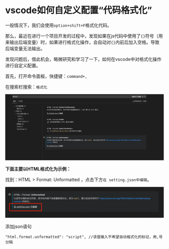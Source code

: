 # vscode如何自定义配置“代码格式化”



一般情况下，我们会使用`option+shift+F`格式化代码。

那么，最近在进行一个项目开发的过程中，发现如果在js代码中使用了`{}`符号（用来输出后端变量）时，如果进行格式化操作，会自动对`{}`内前后加入空格。导致后端变量无法输出。

发现问题后，借此机会，略微研究和学习了一下，如何在vscode中对格式化操作进行自定义配置。

首先，打开命令面板，快捷键：`command+,`

在搜索栏搜索：`格式化`

![image-20221012142052180](./assets/image-20221012142052180.png)

**下面主要以HTML格式化为示例：**

找到：HTML > Format: Unformatted ，点击下方`在 setting.json中编辑`。

![image-20221012142132213](./assets/image-20221012142132213.png)

添加json语句

```
"html.format.unformatted": "script", //该值输入不希望自动格式化的标记，用,号分隔
```



